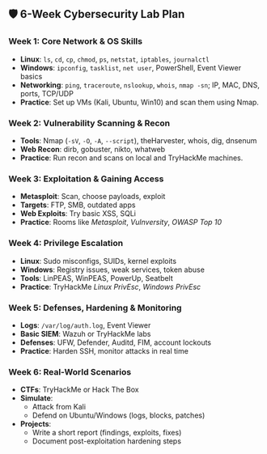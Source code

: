 ## 🛡️ 6-Week Cybersecurity Lab Plan

### Week 1: Core Network & OS Skills
- **Linux**: `ls`, `cd`, `cp`, `chmod`, `ps`, `netstat`, `iptables`, `journalctl`
- **Windows**: `ipconfig`, `tasklist`, `net user`, PowerShell, Event Viewer basics  
- **Networking**: `ping`, `traceroute`, `nslookup`, `whois`, `nmap -sn`; IP, MAC, DNS, ports, TCP/UDP  
- **Practice**: Set up VMs (Kali, Ubuntu, Win10) and scan them using Nmap.

### Week 2: Vulnerability Scanning & Recon
- **Tools**: Nmap (`-sV`, `-O`, `-A`, `--script`), theHarvester, whois, dig, dnsenum  
- **Web Recon**: dirb, gobuster, nikto, whatweb  
- **Practice**: Run recon and scans on local and TryHackMe machines.

### Week 3: Exploitation & Gaining Access
- **Metasploit**: Scan, choose payloads, exploit  
- **Targets**: FTP, SMB, outdated apps  
- **Web Exploits**: Try basic XSS, SQLi  
- **Practice**: Rooms like *Metasploit*, *Vulnversity*, *OWASP Top 10*

### Week 4: Privilege Escalation
- **Linux**: Sudo misconfigs, SUIDs, kernel exploits  
- **Windows**: Registry issues, weak services, token abuse  
- **Tools**: LinPEAS, WinPEAS, PowerUp, Seatbelt  
- **Practice**: TryHackMe *Linux PrivEsc*, *Windows PrivEsc*

### Week 5: Defenses, Hardening & Monitoring
- **Logs**: `/var/log/auth.log`, Event Viewer  
- **Basic SIEM**: Wazuh or TryHackMe labs  
- **Defenses**: UFW, Defender, Auditd, FIM, account lockouts  
- **Practice**: Harden SSH, monitor attacks in real time

### Week 6: Real-World Scenarios
- **CTFs**: TryHackMe or Hack The Box  
- **Simulate**: 
  - Attack from Kali  
  - Defend on Ubuntu/Windows (logs, blocks, patches)  
- **Projects**: 
  - Write a short report (findings, exploits, fixes)  
  - Document post-exploitation hardening steps
